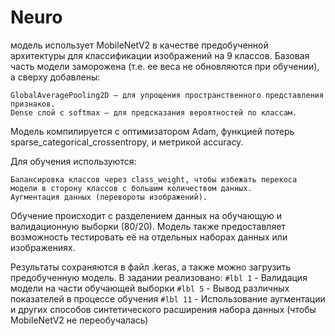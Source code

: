 # Neuro
модель использует MobileNetV2 в качестве предобученной архитектуры для классификации изображений на 9 классов. Базовая часть модели заморожена (т.е. ее веса не обновляются при обучении), а сверху добавлены:

    GlobalAveragePooling2D — для упрощения пространственного представления признаков.
    Dense слой с softmax — для предсказания вероятностей по классам.

Модель компилируется с оптимизатором Adam, функцией потерь sparse_categorical_crossentropy, и метрикой accuracy.

Для обучения используются:

    Балансировка классов через class_weight, чтобы избежать перекоса модели в сторону классов с большим количеством данных.
    Аугментация данных (перевороты изображений).

Обучение происходит с разделением данных на обучающую и валидационную выборки (80/20). Модель также предоставляет возможность тестировать её на отдельных наборах данных или изображениях.

Результаты сохраняются в файл .keras, а также можно загрузить предобученную модель.
В задании реализовано: 
`#lbl 1` - Валидация модели на части обучающей выборки
`#lbl 5` - Вывод различных показателей в процессе обучения
`#lbl 11` - Использование аугментации и других способов синтетического расширения набора данных (чтобы MobileNetV2 не переобучалась)
